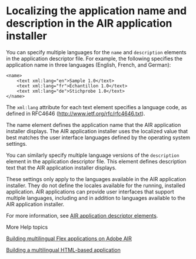 # Localizing the application name and description in the AIR application installer

<div>

You can specify multiple languages for the `name` and `description` elements in
the application descriptor file. For example, the following specifies the
application name in three languages (English, French, and German):

<div>

    <name>
        <text xml:lang="en">Sample 1.0</text>
        <text xml:lang="fr">Échantillon 1.0</text>
        <text xml:lang="de">Stichprobe 1.0</text>
    </name>

</div>

The `xml:lang` attribute for each text element specifies a language code, as
defined in RFC4646 (<http://www.ietf.org/rfc/rfc4646.txt>).

The name element defines the application name that the AIR application installer
displays. The AIR application installer uses the localized value that best
matches the user interface languages defined by the operating system settings.

You can similarly specify multiple language versions of the `description`
element in the application descriptor file. This element defines description
text that the AIR application installer displays.

These settings only apply to the languages available in the AIR application
installer. They do not define the locales available for the running, installed
application. AIR applications can provide user interfaces that support multiple
languages, including and in addition to languages available to the AIR
application installer.

For more information, see
[AIR application descriptor elements](WSfffb011ac560372f2fea1812938a6e463-8000.html).

</div>

<div>

<div>

More Help topics

</div>

<div>

</div>

[Building multilingual Flex applications on Adobe AIR](http://www.adobe.com/devnet/air/flex/articles/localizing_flex_air_apps.html "http://www.adobe.com/devnet/air/flex/articles/localizing_flex_air_apps.html")

[Building a multilingual HTML-based application](http://www.adobe.com/devnet/air/ajax/quickstart/articles/multilingual_air_apps.html "http://www.adobe.com/devnet/air/ajax/quickstart/articles/multilingual_air_apps.html")

<div>



</div>

</div>
